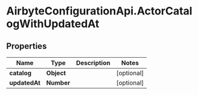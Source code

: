 # AirbyteConfigurationApi.ActorCatalogWithUpdatedAt

## Properties

Name | Type | Description | Notes
------------ | ------------- | ------------- | -------------
**catalog** | **Object** |  | [optional] 
**updatedAt** | **Number** |  | [optional] 


